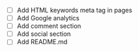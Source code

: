 - [ ] Add HTML keywords meta tag in pages
- [ ] Add Google analytics
- [ ] Add comment section
- [ ] Add social section
- [ ] Add README.md